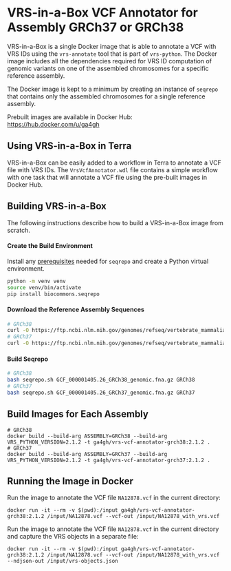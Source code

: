 # VRS-in-a-Box VCF Annotator for Assembly GRCh37 or GRCh38
VRS-in-a-Box is a single Docker image that is able to annotate a VCF with VRS IDs
using the `vrs-annotate` tool that is part of `vrs-python`.  The Docker image includes
all the dependencies required for VRS ID computation of genomic variants on one of the
assembled chromosomes for a specific reference assembly.

The Docker image is kept to a minimum by creating an instance of `seqrepo` that
contains only the assembled chromosomes for a single reference assembly.

Prebuilt images are available in Docker Hub: https://hub.docker.com/u/ga4gh

## Using VRS-in-a-Box in Terra
VRS-in-a-Box can be easily added to a workflow in Terra to annotate a VCF file with
VRS IDs.  The `VrsVcfAnnotator.wdl` file contains a simple workflow with one task
that will annotate a VCF file using the pre-built images in Docker Hub.

## Building VRS-in-a-Box
The following instructions describe how to build a VRS-in-a-Box image from scratch.


#### Create the Build Environment
Install any [prerequisites](https://github.com/biocommons/biocommons.seqrepo#requirements)
needed for `seqrepo` and create a Python virtual environment.
```bash
python -m venv venv
source venv/bin/activate
pip install biocommons.seqrepo
```

#### Download the Reference Assembly Sequences
```bash
# GRCh38
curl -O https://ftp.ncbi.nlm.nih.gov/genomes/refseq/vertebrate_mammalian/Homo_sapiens/all_assembly_versions/GCF_000001405.26_GRCh38/GCF_000001405.26_GRCh38_genomic.fna.gz
# GRCh37
curl -O https://ftp.ncbi.nlm.nih.gov/genomes/refseq/vertebrate_mammalian/Homo_sapiens/all_assembly_versions/GCF_000001405.13_GRCh37/GCF_000001405.13_GRCh37_genomic.fna.gz
```

#### Build Seqrepo
```bash
# GRCh38
bash seqrepo.sh GCF_000001405.26_GRCh38_genomic.fna.gz GRCh38
# GRCh37
bash seqrepo.sh GCF_000001405.26_GRCh37_genomic.fna.gz GRCh37
```

## Build Images for Each Assembly
```shell
# GRCh38
docker build --build-arg ASSEMBLY=GRCh38 --build-arg VRS_PYTHON_VERSION=2.1.2 -t ga4gh/vrs-vcf-annotator-grch38:2.1.2 .
# GRCh37
docker build --build-arg ASSEMBLY=GRCh37 --build-arg VRS_PYTHON_VERSION=2.1.2 -t ga4gh/vrs-vcf-annotator-grch37:2.1.2 .
```

## Running the Image in Docker
Run the image to annotate the VCF file `NA12878.vcf` in the current directory:
```shell
docker run -it --rm -v $(pwd):/input ga4gh/vrs-vcf-annotator-grch38:2.1.2 /input/NA12878.vcf --vcf-out /input/NA12878_with_vrs.vcf
```
Run the image to annotate the VCF file `NA12878.vcf` in the current directory and capture the VRS objects in a separate file:
```shell
docker run -it --rm -v $(pwd):/input ga4gh/vrs-vcf-annotator-grch38:2.1.2 /input/NA12878.vcf --vcf-out /input/NA12878_with_vrs.vcf --ndjson-out /input/vrs-objects.json
```
